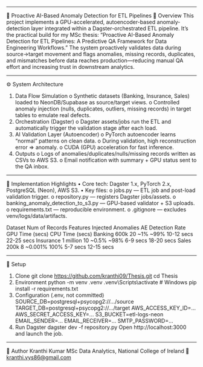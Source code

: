 
________________________________________
🧠 Proactive AI-Based Anomaly Detection for ETL Pipelines
📖 Overview
This project implements a GPU-accelerated, autoencoder-based anomaly-detection layer integrated within a Dagster-orchestrated ETL pipeline. It’s the practical build for my MSc thesis: “Proactive AI-Based Anomaly Detection for ETL Pipelines: A Predictive QA Framework for Data Engineering Workflows.”
The system proactively validates data during source→target movement and flags anomalies, missing records, duplicates, and mismatches before data reaches production—reducing manual QA effort and increasing trust in downstream analytics.
________________________________________
⚙️ System Architecture
1.	Data Flow Simulation
o	Synthetic datasets (Banking, Insurance, Sales) loaded to NeonDB/Supabase as source/target views.
o	Controlled anomaly injection (nulls, duplicates, outliers, missing records) in target tables to emulate real defects.
2.	Orchestration (Dagster)
o	Dagster assets/jobs run the ETL and automatically trigger the validation stage after each load.
3.	AI Validation Layer (Autoencoder)
o	PyTorch autoencoder learns “normal” patterns on clean data.
o	During validation, high reconstruction error ⇒ anomaly.
o	CUDA (GPU) acceleration for fast inference.
4.	Outputs
o	Logs of anomalies/duplicates/nulls/missing records written as CSVs to AWS S3.
o	Email notification with summary + GPU status sent to the QA inbox.
________________________________________
🧩 Implementation Highlights
•	Core tech: Dagster 1.x, PyTorch 2.x, PostgreSQL (Neon), AWS S3.
•	Key files:
o	jobs.py — ETL job and post-load validation trigger.
o	repository.py — registers Dagster jobs/assets.
o	banking_anomaly_detection_to_s3.py — GPU-based validator + S3 uploads.
o	requirements.txt — reproducible environment.
o	.gitignore — excludes venv/logs/data/artifacts.

Dataset	Num of Records	Features	Injected Anomalies	AE Detection Rate	GPU Time (secs)	CPU Time (secs)
Banking	600k	20	~1%	~99%	10-12 secs	22-25 secs
Insurance	1 million	10	~0.5%	~98%	6-9 secs	18-20 secs
Sales	200k	8	~0.001%	100%	5-7 secs	12-15 secs

________________________________________
🧰 Setup
1.	Clone
        git clone https://github.com/kranthi09/Thesis.git
                cd Thesis
2.	Environment
        python -m venv .venv
                .venv\Scripts\activate   # Windows
                 pip install -r requirements.txt
3.	Configuration (.env, not committed)
SOURCE_DB=postgresql+psycopg2://.../source
TARGET_DB=postgresql+psycopg2://.../target
AWS_ACCESS_KEY_ID=...
AWS_SECRET_ACCESS_KEY=...
S3_BUCKET=etl-logs-neon
EMAIL_SENDER=...
EMAIL_RECEIVER=...
SMTP_PASSWORD=...
4.	Run Dagster
dagster dev -f repository.py
Open http://localhost:3000 and launch the job.

________________________________________
👤 Author
Kranthi Kumar
MSc Data Analytics, National College of Ireland
📧 kranthi.vys86@gmail.com

